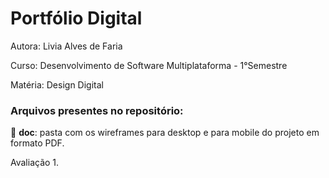 # Portfólio Digital

Autora: Livia Alves de Faria

Curso: Desenvolvimento de Software Multiplataforma - 1°Semestre

Matéria: Design Digital

### Arquivos presentes no repositório:

📂 **doc**: pasta com os wireframes para desktop e para mobile do projeto em formato PDF.


Avaliação 1.
